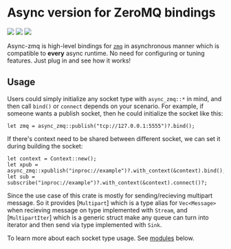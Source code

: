 # Async version for ZeroMQ bindings

[![][crates-badge]][crates-url] ![][license-badge] ![][build-bade]

[crates-badge]: https://img.shields.io/crates/v/async-zmq
[crates-url]: https://crates.io/crates/async_zmq
[license-badge]: https://img.shields.io/crates/l/async-zmq
[build-bade]: https://img.shields.io/github/actions/workflow/status/rdelfin/async-zmq/main.yml?branch=main

Async-zmq is high-level bindings for [`zmq`] in asynchronous manner which is compatible to **every** async runtime.
No need for configuring or tuning features. Just plug in and see how it works!

## Usage

Users could simply initialize any socket type with `async_zmq::*` in mind, and then call
`bind()` or `connect` depends on your scenario. For example, if someone wants a publish socket,
then he could initialize the socket like this:

```
let zmq = async_zmq::publish("tcp://127.0.0.1:5555")?.bind();
```

If there's context need to be shared between different socket, we can set it during building the socket:

```
let context = Context::new();
let xpub = async_zmq::xpublish("inproc://example")?.with_context(&context).bind();
let sub = subscribe("inproc://example")?.with_context(&context).connect()?;
```

Since the use case of this crate is mostly for sending/recieving multipart message. So it provides [`Multipart`]
which is a type alias for `Vec<Message>` when recieving message on type implemented with `Stream`, and [`MultipartIter`]
which is a generic struct make any queue can turn into iterator and then send via type  implemented with `Sink`.

To learn more about each socket type usage. See [modules](#modules) below.

[`zmq`]: https://crates.io/crates/zmq
[`async-std`]: https://crates.io/crates/async-std

